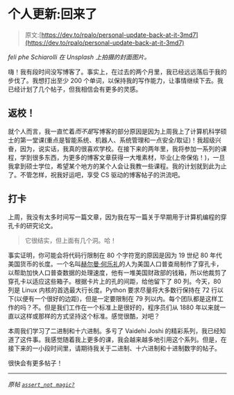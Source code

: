 # 个人更新:回来了

> 原文:[https://dev.to/rpalo/personal-update-back-at-it-3md7](https://dev.to/rpalo/personal-update-back-at-it-3md7)

*feli phe Schiarolli 在 Unsplash 上拍摄的封面图片。*

嗨！我有段时间没写博客了。事实上，在过去的两个月里，我已经远远落后于我的步伐了。我想打出至少 200 个单词，以保持我的写作能力，让事情继续下去。我已经计划了几个帖子，但我相信会有更多的灵感。

## 返校！

就个人而言，我一直忙着*而不是*写博客的部分原因是因为上周我上了计算机科学硕士的第一堂课(重点是智能系统、机器人、系统管理和一点安全/取证)！我超级兴奋，因为，说实话，我真的很喜欢学校。在接下来的两年里，我将参加一系列的课程，学到很多东西，为更多的博客文章获得一大堆素材，毕业(上帝保佑！)，一旦我拿到硕士学位，希望某个地方的某个人会让我教一些课程。我的计划就到此为止了。不管怎样，祝我好运吧，享受 CS 驱动的博客帖子的洪流吧。

## 打卡

上周，我没有太多时间写一篇文章，因为我在写一篇关于早期用于计算机编程的穿孔卡的研究论文。

> 它很结实，但上面有几个洞。哈！

事实证明，你可能会将代码行限制在 80 个字符宽的原因是因为 19 世纪 80 年代美国货币的长度。一个名叫[赫尔曼·何乐礼](https://en.wikipedia.org/wiki/Herman_Hollerith)的人为美国人口普查局制作了穿孔卡，以帮助加快人口普查数据的处理速度，他有一堆美国财政部的钱箱，所以他裁剪了穿孔卡以适应这些箱子。根据卡片上的孔的间距，给他留下了 80 列。今天，80 列是 Linux 内核的首选最大行长度。Python 要求尽量将大多数行保持在 72 行以下(以便有一个很好的边距)，但是一定要限制在 79 列以内。每个团队都是这样工作的吗？不。但是我们工作在一个标准上是很好的，程序员们从 1880 年以来就一直以这样或那样的方式坚持这个标准。感觉很酷，对吧？

本周我们学习了二进制和十六进制。多亏了 Vaidehi Joshi 的精彩系列，我已经知道了这件事。我感觉随着我上更多的课，我会越来越多地引用这个系列。但是，在接下来的一小段时间里，请期待我关于二进制、十六进制和十进制数字的帖子。

很快会有更多帖子！

* * *

*原帖 [`assert_not magic?`](https://assertnotmagic.com/2018/09/06/back-at-it/)*